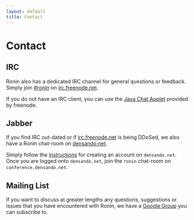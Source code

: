 ```yaml
---
layout: default
title: Contact
---
```


Contact
=======

IRC
---

Ronin also has a dedicated IRC channel for general questions or
feedback. Simply join [#ronin](irc://irc.freenode.net/#ronin) on
[irc.freenode.net](http://freenode.net/).

If you do not have an IRC client, you can use the
[Java Chat Applet](http://java.freenode.net/index.php?channel=ronin)
provided by freenode.

Jabber
------

If you find IRC out-dated or if [irc.freenode.net](http://irc.freenode.net/)
is being DDoSed, we also have a Ronin chat-room on
[densando.net](http://densando.net/).

Simply follow the [instructions](http://densando.net/#connect) for creating
an account on `densando.net`. Once you are logged onto `densando.net`, join
the `ronin` chat-room on `conference.densando.net`.

Mailing List
------------

If you want to discuss at greater lengths any questions,
suggestions or issues that you have encountered with Ronin, we have a
[Google Group](http://groups.google.com/group/ronin-ruby) you can
subscribe to.

